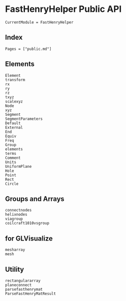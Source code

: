 # FastHenryHelper Public API

```@meta
CurrentModule = FastHenryHelper
```

## Index

```@index
Pages = ["public.md"]
```

## Elements

```@docs
Element
transform
rx
ry
rz
txyz
scalexyz
Node
xyz
Segment
SegmentParameters
Default
External
End
Equiv
Freq
Group
elements
terms
Comment
Units
UniformPlane
Hole
Point
Rect
Circle
```

## Groups and Arrays
```@docs
connectnodes
helixnodes
viagroup
coilcraft1010vsgroup
```

## for GLVisualize
```@docs
mesharray
mesh
```

## Utility
```@docs
rectangulararray
planeconnect
parsefasthenrymat
ParseFastHenryMatResult
```
